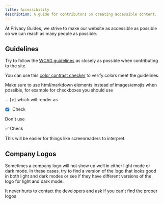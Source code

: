 ```yaml
---
title: Accessibility
description: A guide for contributors on creating accessible content.
---
```


At Privacy Guides, we strive to make our website as accessible as possible so we can reach as many people as possible.

## Guidelines

Try to follow the [WCAG guidelines](https://www.wcag.com) as closely as possible when contributing to the site.

You can use this [color contrast checker](https://webaim.org/resources/contrastchecker/) to verify colors meet the guidelines.

Make sure to use html/markdown elements instead of images/emojis when possible, for example for checkboxes you should use

`- [x]` which will render as

- [x] Check

Don't use

:white_check_mark: Check

This will be easier for things like screenreaders to interpret.

## Company Logos

Sometimes a company logo will not show up well in either light mode or dark mode. In these cases, try to find a version of the logo that looks good in both light and dark modes or see if they have different versions of the logo for light and dark mode.

It never hurts to contact the developers and ask if you can't find the proper logos.